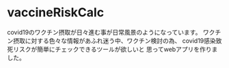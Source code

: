 # vaccineRiskCalc

covid19のワクチン摂取が日々進む事が日常風景のようになっています。
ワクチン摂取に対する色々な情報があふれ迷う中、ワクチン検討の為、
covid19感染致死リスクが簡単にチェックできるツールが欲しいと
思ってwebアプリを作りました。
